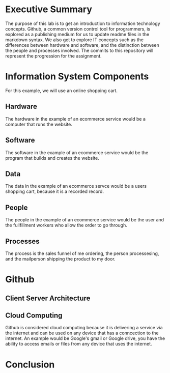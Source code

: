 # Executive Summary
The purpose of this lab is to get an introduction to information technology concepts. Github, a common version control tool for programmers, is explored as a publishing medium for us to update readme files in the markdown syntax. We also get to explore IT concepts such as the differences between hardware and software, and the distinction between the people and processes involved. The commits to this repository will represent the progression for the assignment. 

# Information System Components

For this example, we will use an online shopping cart. 
## Hardware
The hardware in the example of an ecommerce service would be a computer that runs the website. 

## Software
The software in the example of an ecommerce service would be the program that builds and creates the website.

## Data
The data in the example of an ecommerce servce would be a users shopping cart, because it is a recorded record.

## People

The people in the example of an ecommerce service would be the user and the fullfillment workers who allow the order to go through.

## Processes

The process is the sales funnel of me ordering, the person processesing, and the mailperson shipping the product to my door.

# Github
## Client Server Architecture


## Cloud Computing

Github is considered cloud computing because it is delivering a service via the internet and can be used on any device that has a conncection to the internet.  An example would be Google's gmail or Google drive, you have the ability to access emails or files from any device that uses the internet. 

# Conclusion
